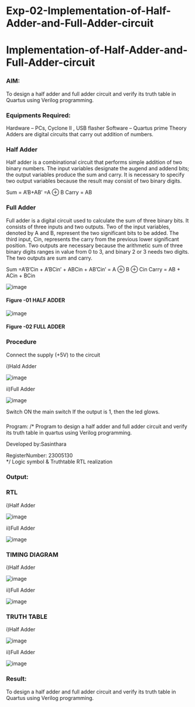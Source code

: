 # Exp-02-Implementation-of-Half-Adder-and-Full-Adder-circuit

# Implementation-of-Half-Adder-and-Full-Adder-circuit
### AIM:
To design a half adder and full adder circuit and verify its truth table in Quartus using Verilog programming.

### Equipments Required:
Hardware – PCs, Cyclone II , USB flasher
Software – Quartus prime
Theory
Adders are digital circuits that carry out addition of numbers.

### Half Adder
Half adder is a combinational circuit that performs simple addition of two binary numbers. The input variables designate the augend and addend bits; the output variables produce the sum and carry. It is necessary to specify two output variables because the result may consist of two binary digits.

Sum = A’B+AB’ =A ⊕ B Carry = AB

### Full Adder
Full adder is a digital circuit used to calculate the sum of three binary bits. It consists of three inputs and two outputs. Two of the input variables, denoted by A and B, represent the two significant bits to be added. The third input, Cin, represents the carry from the previous lower significant position. Two outputs are necessary because the arithmetic sum of three binary digits ranges in value from 0 to 3, and binary 2 or 3 needs two digits. The two outputs are sum and carry.

Sum =A’B’Cin + A’BCin’ + ABCin + AB’Cin’ = A ⊕ B ⊕ Cin Carry = AB + ACin + BCin

 ![image](https://user-images.githubusercontent.com/36288975/163552156-a13e5a56-c638-4110-97d9-8896907c8d25.png)

#### Figure -01 HALF ADDER 


![image](https://user-images.githubusercontent.com/36288975/163552057-b3547877-6d07-45b4-b7e0-bcfebfad9e1d.png)

#### Figure -02 FULL ADDER 

### Procedure

Connect the supply (+5V) to the circuit


i)Hald Adder



![image](https://github.com/sasi1324/Exp-02-Implementation-of-Half-Adder-and-Full-Adder-circuit/assets/150313315/062fcdb7-c981-4871-9a35-8a82b056a85e)



ii)Full Adder


![image](https://github.com/sasi1324/Exp-02-Implementation-of-Half-Adder-and-Full-Adder-circuit/assets/150313315/e59591f7-7249-4adf-9d7d-851542c98382)



Switch ON the main switch
If the output is 1, then the led glows.
### 
Program:
/*
Program to design a half adder and full adder circuit and verify its truth table in quartus using Verilog programming.





Developed by:Sasinthara




RegisterNumber: 23005130  
*/
Logic symbol & Truthtable
RTL realization

### Output:
### RTL

i)Half Adder






![image](https://github.com/sasi1324/Exp-02-Implementation-of-Half-Adder-and-Full-Adder-circuit/assets/150313315/2a91dfbc-8bb7-4770-ba56-17477ed96235)








ii)Full Adder








![image](https://github.com/sasi1324/Exp-02-Implementation-of-Half-Adder-and-Full-Adder-circuit/assets/150313315/93b81a40-674e-4fa5-a6f1-6fe6202f2d07)




### TIMING DIAGRAM



i)Half Adder





![image](https://github.com/sasi1324/Exp-02-Implementation-of-Half-Adder-and-Full-Adder-circuit/assets/150313315/a055ce01-6c00-4955-8ed5-81fa21f75c37)





ii)Full Adder






![image](https://github.com/sasi1324/Exp-02-Implementation-of-Half-Adder-and-Full-Adder-circuit/assets/150313315/e8a7fd14-23f4-4d4e-82a7-f3b8e10e5943)



### TRUTH TABLE 




i)Half Adder





![image](https://github.com/sasi1324/Exp-02-Implementation-of-Half-Adder-and-Full-Adder-circuit/assets/150313315/347d70b3-1a09-4446-aef1-5fedbb78c4e1)





ii)Full Adder






![image](https://github.com/sasi1324/Exp-02-Implementation-of-Half-Adder-and-Full-Adder-circuit/assets/150313315/cb544279-f06b-48ac-b256-f33d521ebd88)








### Result:

To design a half adder and full adder circuit and verify its truth table in Quartus using Verilog programming.
